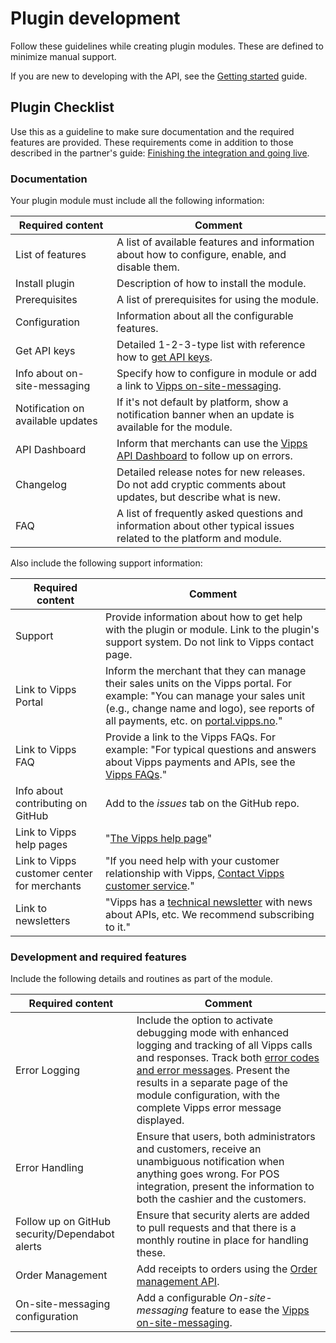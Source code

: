 <!-- START_METADATA
---
sidebar_label: Plugin development
sidebar_position: 10
pagination_next: null
pagination_prev: null
---
END_METADATA -->


# Plugin development

Follow these guidelines while creating plugin modules. These are defined to minimize manual support.

If you are new to developing with the API, see the [Getting started](https://developer.vippsmobilepay.com/docs/getting-started) guide.

## Plugin Checklist

Use this as a guideline to make sure documentation and the required features are provided. These requirements come in addition to those described in the partner's guide: [Finishing the integration and going live](https://developer.vippsmobilepay.com/docs/partner#finishing-the-integration-and-going-live).

### Documentation

Your plugin module must include all the following information:

| Required content  | Comment      |
|-------------------|--------------|
| List of features  | A list of available features and information about how to configure, enable, and disable them. |
| Install plugin    | Description of how to install the module. |
| Prerequisites     | A list of prerequisites for using the module.|
| Configuration     | Information about all the configurable features. |
| Get API keys      | Detailed 1-2-3-type list with reference how to [get API keys](https://developer.vippsmobilepay.com/docs/common-topics/api-keys#getting-the-api-keys). |
| Info about on-site-messaging| Specify how to configure in module or add a link to [Vipps on-site-messaging](https://developer.vippsmobilepay.com/docs/APIs/checkout-api/vipps-checkout-on-site-messaging). |
| Notification on available updates| If it's not default by platform, show a notification banner when an update is available for the module. |
| API Dashboard     | Inform that merchants can use the [Vipps API Dashboard](https://developer.vippsmobilepay.com/docs/developer-resources/api-dashboard) to follow up on errors.|
| Changelog         | Detailed release notes for new releases. Do not add cryptic comments about updates, but describe what is new. |
| FAQ               | A list of frequently asked questions and information about other typical issues related to the platform and module.|

Also include the following support information:

| Required content      | Comment   |
|-----------------------|-----------|
| Support               | Provide information about how to get help with the plugin or module. Link to the plugin's support system. Do not link to Vipps contact page. |
| Link to Vipps Portal  | Inform the merchant that they can manage their sales units on the Vipps portal. For example: "You can manage your sales unit (e.g., change name and logo), see reports of all payments, etc. on [portal.vipps.no](https://portal.vipps.no)." |
| Link to Vipps FAQ     | Provide a link to the Vipps FAQs. For example: "For typical questions and answers about Vipps payments and APIs, see the [Vipps FAQs](https://developer.vippsmobilepay.com/docs/faqs)." |
| Info about contributing on GitHub | Add to the *issues* tab on the GitHub repo. |
| Link to Vipps help pages | "[The Vipps help page](https://vipps.no/hjelp/vipps/)" |
| Link to Vipps customer center for merchants | "If you need help with your customer relationship with Vipps, [Contact Vipps customer service](https://vipps.no/hjelp/vipps/)." |
| Link to newsletters       | "Vipps has a [technical newsletter](https://developer.vippsmobilepay.com/docs/newsletters) with news about APIs, etc. We recommend subscribing to it." |

### Development and required features

Include the following details and routines as part of the module.

| Required content    | Comment   |
|---------------------|-----------|
| Error Logging   | Include the option to activate debugging mode with enhanced logging and tracking of all Vipps calls and responses. Track both [error codes and error messages](https://developer.vippsmobilepay.com/docs/APIs/ecom-api/vipps-ecom-api#error-codes). Present the results in a separate page of the module configuration, with the complete Vipps error message displayed.
| Error Handling  | Ensure that users, both administrators and customers, receive an unambiguous notification when anything goes wrong. For POS integration, present the information to both the cashier and the customers.
| Follow up on GitHub security/Dependabot alerts | Ensure that security alerts are added to pull requests and that there is a monthly routine in place for handling these. |
| Order Management | Add receipts to orders using the [Order management API](https://developer.vippsmobilepay.com/docs/APIs/order-management-api/vipps-order-management-api/). |
| On-site-messaging configuration| Add a configurable *On-site-messaging* feature to ease the [Vipps on-site-messaging](https://developer.vippsmobilepay.com/docs/APIs/checkout-api/vipps-checkout-on-site-messaging). |
